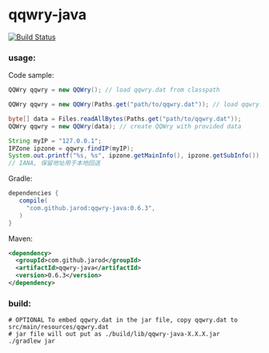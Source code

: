 # qqwry-java

[![Build Status](https://drone.io/github.com/jarod/qqwry-java/status.png)](https://drone.io/github.com/jarod/qqwry-java/latest)

### usage:

Code sample:
```java
QQWry qqwry = new QQWry(); // load qqwry.dat from classpath

QQWry qqwry = new QQWry(Paths.get("path/to/qqwry.dat")); // load qqwry.dat from java.nio.file.Path

byte[] data = Files.readAllBytes(Paths.get("path/to/qqwry.dat"));
QQWry qqwry = new QQWry(data); // create QQWry with provided data

String myIP = "127.0.0.1";
IPZone ipzone = qqwry.findIP(myIP);
System.out.printf("%s, %s", ipzone.getMainInfo(), ipzone.getSubInfo());
// IANA, 保留地址用于本地回送
```

Gradle:
```groovy
dependencies {
   compile(
     "com.github.jarod:qqwry-java:0.6.3",
   )
}
```

Maven:
```xml
<dependency>
  <groupId>com.github.jarod</groupId>
  <artifactId>qqwry-java</artifactId>
  <version>0.6.3</version>
</dependency>
```

### build:

```
# OPTIONAL To embed qqwry.dat in the jar file, copy qqwry.dat to src/main/resources/qqwry.dat
# jar file will out put as ./build/lib/qqwry-java-X.X.X.jar
./gradlew jar
```
